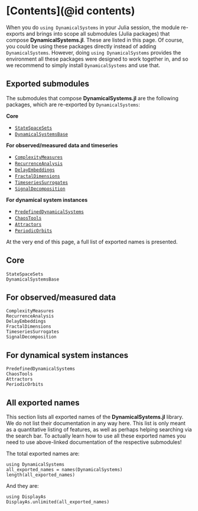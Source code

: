 # [Contents](@id contents)

When you do `using DynamicalSystems` in your Julia session, the module
re-exports and brings into scope all submodules (Julia packages) that compose **DynamicalSystems.jl**. These are listed in this page.
Of course, you could be using these packages directly instead of adding `DynamicalSystems`.
However, doing `using DynamicalSystems` provides the environment all these packages were designed to work together in, and so we recommend to simply install `DynamicalSystems` and use that.

## Exported submodules

The submodules that compose **DynamicalSystems.jl** are the following packages, which are re-exported by `DynamicalSystems`:

**Core**
- [`StateSpaceSets`](@ref)
- [`DynamicalSystemsBase`](@ref)

**For observed/measured data and timeseries**
- [`ComplexityMeasures`](@ref)
- [`RecurrenceAnalysis`](@ref)
- [`DelayEmbeddings`](@ref)
- [`FractalDimensions`](@ref)
- [`TimeseriesSurrogates`](@ref)
- [`SignalDecomposition`](@ref)

**For dynamical system instances**
- [`PredefinedDynamicalSystems`](@ref)
- [`ChaosTools`](@ref)
- [`Attractors`](@ref)
- [`PeriodicOrbits`](@ref)

At the very end of this page, a full list of exported names is presented.


## Core

```@docs
StateSpaceSets
DynamicalSystemsBase
```

## For observed/measured data

```@docs
ComplexityMeasures
RecurrenceAnalysis
DelayEmbeddings
FractalDimensions
TimeseriesSurrogates
SignalDecomposition
```

## For dynamical system instances

```@docs
PredefinedDynamicalSystems
ChaosTools
Attractors
PeriodicOrbits
```

## All exported names

This section lists all exported names of the **DynamicalSystems.jl** library. We do not list their documentation in any way here. This list is only meant as a quantitative listing of features, as well as perhaps helping searching via the search bar. To actually learn how to use all these exported names you need to use above-linked documentation of the respective submodules!

The total exported names are:

```@example MAIN
using DynamicalSystems
all_exported_names = names(DynamicalSystems)
length(all_exported_names)
```

And they are:

```@example MAIN
using DisplayAs
DisplayAs.unlimited(all_exported_names)
```